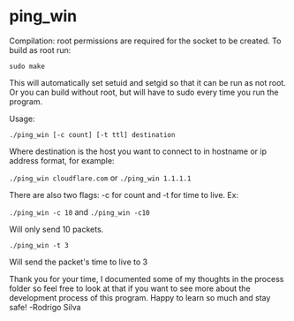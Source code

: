 # ping_win

Compilation:
root permissions are required for the socket to be created.
To build as root run:

`sudo make`

This will automatically set setuid and setgid so that it can be run as
not root. Or you can build without root, but will have to sudo every time
you run the program.

Usage:

`./ping_win [-c count] [-t ttl] destination`

Where destination is the host you want to connect to in hostname or ip
address format, for example:

`./ping_win cloudflare.com`
or
`./ping_win 1.1.1.1`

There are also two flags: -c for count and -t for time to live. Ex:

`./ping_win -c 10`
and
`./ping_win -c10`

Will only send 10 packets.

`./ping_win -t 3`

Will send the packet's time to live to 3

Thank you for your time, I documented some of my thoughts in the
process folder so feel free to look at that if you want to see more
about the development process of this program.
Happy to learn so much and stay safe!
-Rodrigo Silva
